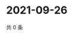 # 2021-09-26

共 0 条

<!-- BEGIN WEIBO -->
<!-- 最后更新时间 Sun Sep 26 2021 02:14:51 GMT+0800 (China Standard Time) -->

<!-- END WEIBO -->
